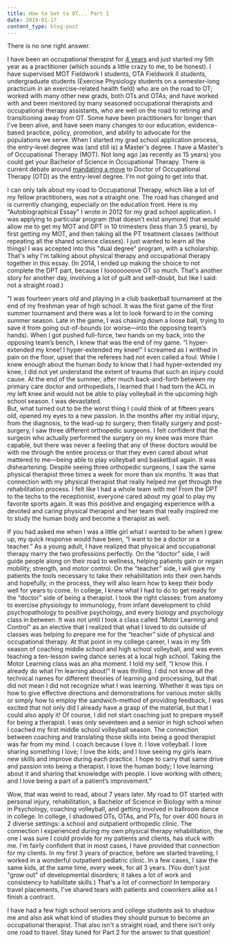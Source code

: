 ```yaml
---
title: How to Get to OT... Part 1
date: 2019-01-17
content_type: blog-post
---
```

There is no one right answer.

I have been an occupational therapist for [4 years](/posts/where-did-four-years-go) and just started my 5th year as a practitioner (which sounds a little crazy to me, to be honest). I have supervised MOT Fieldwork I students, OTA Fieldwork II students, undergraduate students (Exercise Physiology students on a semester-long practicum in an exercise-related health field) who are on the road to OT; worked with many other new grads, both OTs and OTAs; and have worked with and been mentored by many seasoned occupational therapists and occupational therapy assistants, who are well on the road to retiring and transitioning away from OT. Some have been practitioners for longer than I've been alive, and have seen many changes to our education, evidence-based practice, policy, promotion, and ability to advocate for the populations we serve. When I started my grad school application process, the entry-level degree was (and still is) a Master's degree. I have a Master's of Occupational Therapy (MOT). Not long ago (as recently as 15 years) you could get your Bachelor of Science in Occupational Therapy. There is current debate around [mandating a move](https://www.aota.org/Education-Careers/Accreditation/acote-doctoral-mandate-2027.aspx) to Doctor of Occupational Therapy (OTD) as the entry-level degree. I'm not going to get into that.

I can only talk about my road to Occupational Therapy, which like a lot of my fellow practitioners, was not a straight one. The road has changed and is currently changing, especially on the education front. Here is my "Autobiographical Essay" I wrote in 2012 for my grad school application. I was applying to particular program (that doesn't exist anymore) that would allow me to get my MOT and DPT in 10 trimesters (less than 3.5 years), by first getting my MOT, and then taking all the PT treatment classes (without repeating all the shared science classes). I just wanted to learn all the things! I was accepted into this "dual degree" program, with a scholarship. That's why I'm talking about physical therapy and occupational therapy together in this essay. (In 2014, I ended up making the choice to not complete the DPT part, because I loooooooove OT so much. That's another story for another day, involving a lot of guilt and self-doubt, but like I said: not a straight road.)

"I was fourteen years old and playing in a club basketball tournament at the end of my freshman year of high school.  It was the first game of the first summer tournament and there was a lot to look forward to in the coming summer season.  Late in the game, I was chasing down a loose ball, trying to save it from going out-of-bounds (or worse—into the opposing team’s hands).  When I got pushed full-force, two hands on my back, into the opposing team’s bench, I knew that was the end of my game.
“I hyper-extended my knee!  I hyper-extended my knee!”  I screamed as I writhed in pain on the floor, upset that the referees had not even called a foul.
While I knew enough about the human body to know that I had hyper-extended my knee, I did not yet understand the extent of trauma that such an injury could cause.  At the end of the summer, after much back-and-forth between my primary care doctor and orthopedists, I learned that I had torn the ACL in my left knee and would not be able to play volleyball in the upcoming high school season.
I was devastated.  
But, what turned out to be the worst thing I could think of at fifteen years old, opened my eyes to a new passion.  In the months after my initial injury, from the diagnosis, to the lead-up to surgery, then finally surgery and post-surgery, I saw three different orthopedic surgeons.  I felt confident that the surgeon who actually performed the surgery on my knee was more than capable, but there was never a feeling that any of these doctors would be with me through the entire process or that they even cared about what mattered to me—being able to play volleyball and basketball again.  It was disheartening.
Despite seeing three orthopedic surgeons, I saw the same physical therapist three times a week for more than six months.  It was that connection with my physical therapist that really helped me get through the rehabilitation process.  I felt like I had a whole team with me!  From the DPT to the techs to the receptionist, everyone cared about my goal to play my favorite sports again.  It was this positive and engaging experience with a devoted and caring physical therapist and her team that really inspired me to study the human body and become a therapist as well.

If you had asked me when I was a little girl what I wanted to be when I grew up, my quick response would have been, “I want to be a doctor or a teacher.”  As a young adult, I have realized that physical and occupational therapy marry the two professions perfectly.  On the “doctor” side, I will guide people along on their road to wellness, helping patients gain or regain mobility, strength, and motor control.  On the “teacher” side, I will give my patients the tools necessary to take their rehabilitation into their own hands and hopefully, in the process, they will also learn how to keep their body well for years to come.
In college, I knew what I had to do to get ready for the “doctor” side of being a therapist.  I took the right classes: from anatomy to exercise physiology to immunology, from infant development to child psychopathology to positive psychology, and every biology and psychology class in between.  It was not until I took a class called “Motor Learning and Control” as an elective that I realized that what I loved to do outside of classes was helping to prepare me for the “teacher” side of physical and occupational therapy.
At that point in my college career, I was in my 5th season of coaching middle school and high school volleyball, and was even teaching a ten-lesson swing dance series at a local high school.  Taking the Motor Learning class was an aha moment.  I told my self, “I know this.  I already do what I’m learning about!”  It was thrilling.  I did not know all the technical names for different theories of learning and processing, but that did not mean I did not recognize what I was learning.  Whether it was tips on how to give effective directions and demonstrations for various motor skills or simply how to employ the sandwich-method of providing feedback, I was excited that not only did I already have a grasp of the material, but that I could also apply it!
Of course, I did not start coaching just to prepare myself for being a therapist.  I was only seventeen and a senior in high school when I coached my first middle school volleyball season.  The connection between coaching and translating those skills into being a good therapist was far from my mind.  I coach because I love it.  I love volleyball. I love sharing something I love; I love the kids; and I love seeing my girls learn new skills and improve during each practice.  I hope to carry that same drive and passion into being a therapist.  I love the human body; I love learning about it and sharing that knowledge with people. I love working with others; and I love being a part of a patient’s improvement."
  
Wow, that was weird to read, about 7 years later. My road to OT started with personal injury, rehabilitation, a Bachelor of Science in Biology with a minor in Psychology, coaching volleyball, and getting involved in ballroom dance in college. In college, I shadowed OTs, OTAs, and PTs, for over 400 hours in 2 diverse settings: a school and outpatient orthopedic clinic. The connection I experienced during my own physical therapy rehabilitation, the one I was sure I could provide for my patients and clients, has stuck with me. I'm fairly confident that in most cases, I have provided that connection for my clients. In my first 3 years of practice, before we started traveling, I worked in a wonderful outpatient pediatric clinic. In a few cases, I saw the same kids, at the same time, every week, for all 3 years. (You don't just "grow out" of developmental disorders; it takes a lot of work and consistency to habilitate skills.) That's a lot of connection! In temporary travel placements, I've shared tears with patients and coworkers alike as I finish a contract. 

I have had a few high school seniors and college students ask to shadow me and also ask what kind of studies they should pursue to become an occupational therapist. That also isn't a straight road, and there isn't only one road to travel. Stay tuned for Part 2 for the answer to that question!